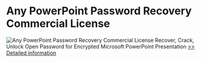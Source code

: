 # Any PowerPoint Password Recovery Commercial License
![Any PowerPoint Password Recovery Commercial License](https://mycommerce.akamaized.net/api/pimages/P300995999/BIG/300995999.PNG)
Recover, Crack, Unlock Open Password for Encrypted Microsoft PowerPoint Presentation
[>> Detailed information](https://secure.shareit.com/shareit/product.html?productid=300995999&affiliateid=200057808)